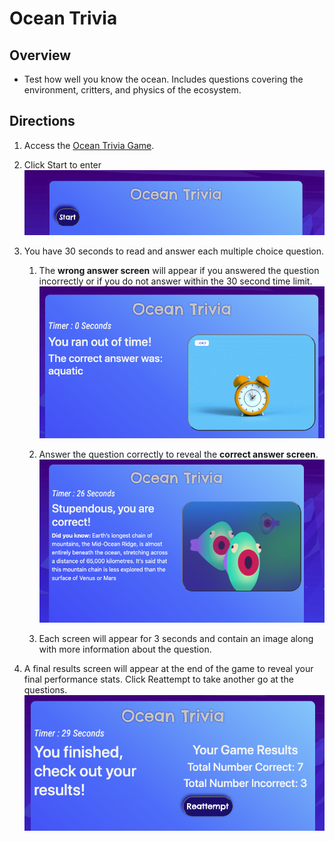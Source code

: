 # Ocean Trivia

## Overview
- Test how well you know the ocean.  Includes questions covering the environment, critters, and physics of the ecosystem.

## Directions
1. Access the [Ocean Trivia Game](https://hgowton.github.io/OceanTrivia/).

1. Click Start to enter ![start](/assets/images/readMe/start.png)

1. You have 30 seconds to read and answer each multiple choice question. 
   1. The **wrong answer screen** will appear if you answered the question incorrectly or if you do not answer within the 30 second time limit. 
   ![incorrect](assets/images/readMe/incorrect.png)

   1. Answer the question correctly to reveal the **correct answer screen**. 
   ![correct](/assets/images/readMe/correct.png)

   1. Each screen will appear for 3 seconds and contain an image along with more information about the question.

1. A final results screen will appear at the end of the game to reveal your final performance stats.  Click Reattempt to take another go at the questions.  
![results](/assets/images/readMe/final.png)